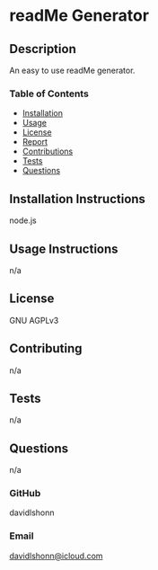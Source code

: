 # readMe Generator

## Description
  
  An easy to use readMe generator.

  ### Table of Contents
* [Installation](#Installation)
* [Usage](#Usage)
* [License](#License)
* [Report](#report)
* [Contributions](#Contribution)
* [Tests](#Test)
* [Questions](#questions)

  
## Installation Instructions

  node.js

## Usage Instructions

  n/a

## License

  GNU AGPLv3

## Contributing

  n/a

## Tests

  n/a

## Questions

  n/a

### GitHub

  davidlshonn

### Email

  davidlshonn@icloud.com
